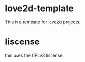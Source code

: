 # love2d-template
This is a template for love2d projects.

# liscense
this uses the GPLv3 liscense.
